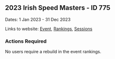 ## 2023 Irish Speed Masters - ID 775

Dates: 1 Jan 2023 - 31 Dec 2023

Links to website: [Event](https://www.gps-speedsurfing.com/default.aspx?mnu=event&val=775), [Rankings](https://www.gps-speedsurfing.com/default.aspx?mnu=eventranking&val=775), [Sessions](https://www.gps-speedsurfing.com/default.aspx?mnu=eventsessions&val=775)

### Actions Required

No users require a rebuild in the event rankings.

